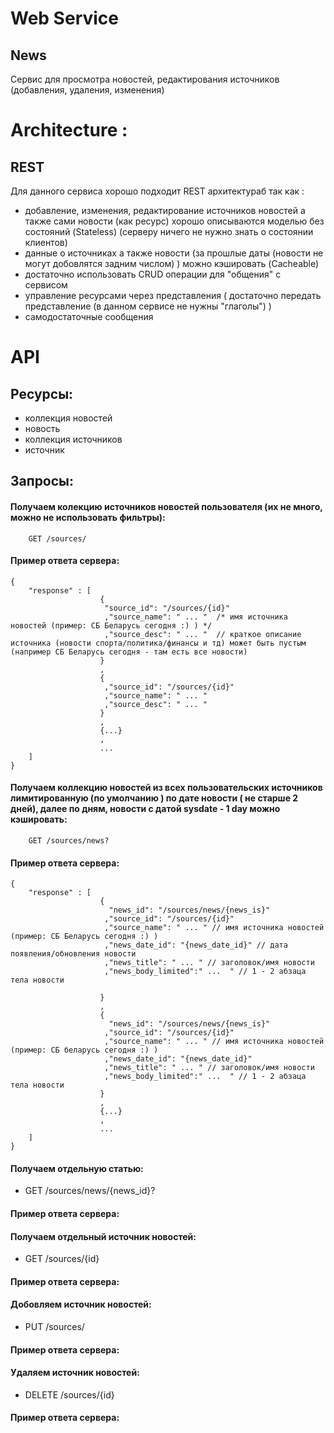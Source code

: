 # Web Service

## News

Сервис для просмотра новостей, редактирования источников (добавления, удаления, изменения) 

# Architecture :

## REST

Для данного сервиса хорошо подходит REST архитектураб так как : 
 - добавление, изменения, редактирование источников новостей а также сами новости (как ресурс) хорошо описываются моделью без состояний (Stateless)
   (серверу ничего не нужно знать о состоянии клиентов)
 - данные о источниках а также новости (за прошлые даты (новости не могут добовлятся задним числом) ) можно кэшировать (Cacheable)
 - достаточно использовать CRUD операции для "общения" с сервисом
 - управление ресурсами через представления ( достаточно передать представление (в данном сервисе не нужны "глаголы") ) 
 - самодостаточные сообщения

# API

## Ресурсы:
 - коллекция новостей
 - новость
 - коллекция источников
 - источник

## Запросы:

#### Получаем колекцию источников новостей пользователя (их не много, можно не использовать фильтры):
```http
	GET /sources/
```
#### Пример ответа сервера:
```
{ 
	"response" : [
					{ 
					 "source_id": "/sources/{id}"
					 ,"source_name": " ... "  /* имя источника новостей (пример: СБ Беларусь сегодня :) ) */
					 ,"source_desc": " ... "  // краткое описание источника (новости спорта/политика/финансы и тд) может быть пустым (например СБ Беларусь сегодня - там есть все новости)
					}
					,
					{
					 ,"source_id": "/sources/{id}"
					 ,"source_name": " ... "
					 ,"source_desc": " ... "
					}
					,
					{...}
					, 
					...
	]
}
```
 
#### Получаем коллекцию новостей из всех пользовательских источников лимитированную (по умолчанию ) по дате новости ( не старше 2 дней), далее по дням, новости с датой sysdate - 1 day можно кэшировать:
```
	GET /sources/news?
```
#### Пример ответа сервера:
```
{ 
	"response" : [
					{ 
					  "news_id": "/sources/news/{news_is}"
					 ,"source_id": "/sources/{id}"
					 ,"source_name": " ... " // имя источника новостей (пример: СБ Беларусь сегодня :) )
					 ,"news_date_id": "{news_date_id}" // дата появления/обновления новости
					 ,"news_title": " ... " // заголовок/имя новости
					 ,"news_body_limited":" ...  " // 1 - 2 абзаца тела новости
					 
					}
					,
					{
					  "news_id": "/sources/news/{news_is}"
					 ,"source_id": "/sources/{id}"
					 ,"source_name": " ... " // имя источника новостей (пример: СБ беларусь сегодня :) )
					 ,"news_date_id": "{news_date_id}"
					 ,"news_title": " ... " // заголовок/имя новости
					 ,"news_body_limited":" ...  " // 1 - 2 абзаца тела новости
					}
					,
					{...}
					, 
					...
	]
}
```
#### Получаем отдельную статью:
 - GET /sources/news/{news_id}?

#### Пример ответа сервера:
 
#### Получаем отдельный источник новостей:
 - GET /sources/{id}

#### Пример ответа сервера:
 
#### Добовляем источник новостей:
 - PUT /sources/

#### Пример ответа сервера: 

#### Удаляем источник новостей: 
 - DELETE /sources/{id}
 
#### Пример ответа сервера:


